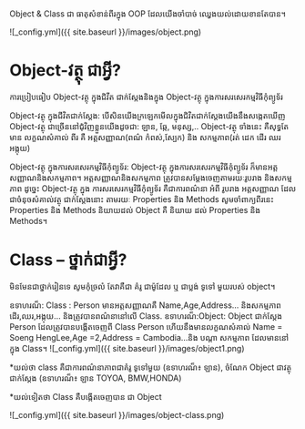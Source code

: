 Object & Class ជា ធាតុ​សំខាន់ពីរ​ក្នុង​ OOP ដែល​យើង​ចាំ​បាច់ ឈ្វេង​យល់​ដោយ​ខាន​តែ​បាន។

 ![_config.yml]({{ site.baseurl }}/images/object.png)

# Object-វត្ថុ ជា​អ្វី?
ការ​ប្រៀប​ធៀប Object-វត្ថុ ក្នុង​ជិវីត ជាក់​ស្កែង​និង​ក្នុង​ Object-វត្ថុ ក្នុង​ការ​សរសេរ​កម្ម​វិធី​កុំព្យូទ័រ

Object-វត្ថុ ក្នុង​ជីវិត​ជាក់​ស្ដែង:
បើសិនយើង​ក្រឡេក​មើល​ក្នុង​ជិវិតជាក់ស្ដែង​យើង​នឹង​សង្កេត​ឃើញ Object-វត្ថុ ជា​ច្រើន​នៅជុំវិញ​ខ្លួន​យើង​ដូចជា​: ឡាន, ឆ្កែ, មនុស្ស,..
Object-វត្ថុ ទាំង​នេះ គឺ​សុទ្ធ​តែ​មាន លក្ខណសំគាល់ ពីរ គឺ អត្តសញ្ញាណ(ពណ៌ កំពស់,ស្បែក) ​និង ​សកម្ម​ភាព(រត់ ដេក​ ដើរ​ ឈរ​ អង្កុយ)

Object-វត្ថុ ក្នុង​ការ​សរសេរ​កម្ម​វិធី​កុំព្យូទ័រ:
Object-វត្ថុ ក្នុង​ការ​សរសេរ​កម្ម​វិធី​កុំព្យូទ័រ ក៏​មាន​អត្តសញ្ញាណ​និង​សកម្ម​ភាព។ ​អត្តសញ្ញាណ​និង​សកម្ម​ភាព ត្រូវ​បាន​សម្ដែង​ចេញ​តាម​រយៈរូប​រាង និង​សកម្ម​ភាព
ដូច្នេះ Object-វត្ថុ ក្នុង ការ​សរសេរ​កម្ម​វិធី​កុំព្យូទ័រ គឺ​ជា​ការ​ពណ៌នា អំពី រូប​រាង អត្តសញ្ញាណ ដែល​ជា​ចំនុច​សំគាល់វត្ថុ​ ជាក់​ស្ដែង​នោះ តាម​រយៈ Properties និង Methods
សូម​ចាំពាក្យ​ពីរ​នេះ Properties និង Methods និយាយ​ដល់ Object គឺ និយាយ ដល់ Properties និង Methods។

# Class – ថ្នាក់ជា​អ្វី?
មិន​មែន​ជា​ថ្នាក់រៀន​ទេ សូម​កុំច្រលំ តែវាគឺជា គំរូ ជាម៉ូដែល ឬ ជា​ប្លង់ ទូទៅ មួយ​របស់ object។

ឧទាហរណ៏: Class : Person មាន​អត្តសញ្ញាណគឺ Name,Age,Address… និង​សកម្ម​ភាព ដើរ,ឈរ,អង្កុយ… និង​ត្រូវ​បាន​ពណ៌នា​នៅលើ Class.
ឧទាហរណ៏:Object: Object ជាក់ស្ដែង Person ដែល​ត្រូវ​បាន​បង្កើតចេញពី Class Person ហើយ​នឹង​មាន​លក្ខណសំគាល់ Name = Soeng HengLee,Age =2,Address = Cambodia…និង បណ្ដា​ សកម្មភាព ដែល​មាន​នៅ​ក្នុង Class។
 ![_config.yml]({{ site.baseurl }}/images/object1.png)
 
*យល់ថា class គឺជា​ការ​ពណ៌នាភាព​ជា​គំរូ ទូទៅមួយ (ឧទាហរណ៏៖ ឡាន), ចំណែក Object ជា​វត្ថុជាក់ស្ដែង (ឧទាហរណ៏៖ ឡាន TOYOA, BMW,HONDA)

*យល់ទៀតថា Class គឺ​បង្កើត​ចេញ​បាន ជា​ Object

 ![_config.yml]({{ site.baseurl }}/images/object-class.png)
